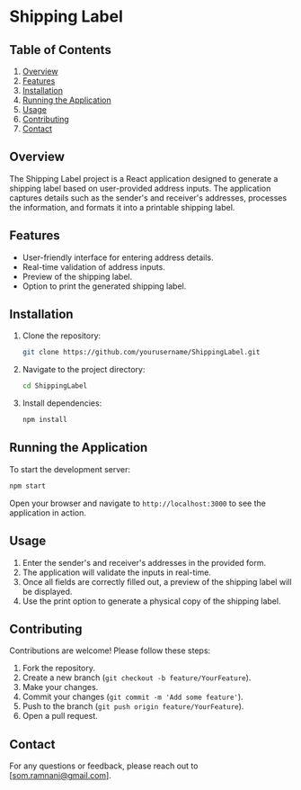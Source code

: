 # Shipping Label

## Table of Contents

1. [Overview](#overview)
2. [Features](#features)
3. [Installation](#installation)
4. [Running the Application](#running-the-application)
5. [Usage](#usage)
6. [Contributing](#contributing)
7. [Contact](#contact)

## Overview

The Shipping Label project is a React application designed to generate a shipping label based on user-provided address inputs. The application captures details such as the sender's and receiver's addresses, processes the information, and formats it into a printable shipping label.

## Features

- User-friendly interface for entering address details.
- Real-time validation of address inputs.
- Preview of the shipping label.
- Option to print the generated shipping label.

## Installation

1. Clone the repository:

   ```sh
   git clone https://github.com/yourusername/ShippingLabel.git
   ```

2. Navigate to the project directory:

   ```sh
   cd ShippingLabel
   ```

3. Install dependencies:
   ```sh
   npm install
   ```

## Running the Application

To start the development server:

```sh
npm start
```

Open your browser and navigate to `http://localhost:3000` to see the application in action.

## Usage

1. Enter the sender's and receiver's addresses in the provided form.
2. The application will validate the inputs in real-time.
3. Once all fields are correctly filled out, a preview of the shipping label will be displayed.
4. Use the print option to generate a physical copy of the shipping label.

## Contributing

Contributions are welcome! Please follow these steps:

1. Fork the repository.
2. Create a new branch (`git checkout -b feature/YourFeature`).
3. Make your changes.
4. Commit your changes (`git commit -m 'Add some feature'`).
5. Push to the branch (`git push origin feature/YourFeature`).
6. Open a pull request.

## Contact

For any questions or feedback, please reach out to [som.ramnani@gmail.com].
